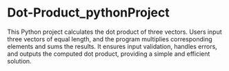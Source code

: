 # Dot-Product_pythonProject
 This Python project calculates the dot product of three vectors. Users input three vectors of equal length, and the program multiplies corresponding elements and sums the results. It ensures input validation, handles errors, and outputs the computed dot product, providing a simple and efficient solution.
